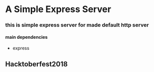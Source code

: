 # A Simple Express Server
### this is simple express server for made default http server

#### main dependencies
  * express
  
## Hacktoberfest2018
